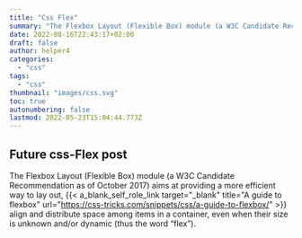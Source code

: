 ```yaml
---
title: "Css Flex"
summary: "The Flexbox Layout (Flexible Box) module (a W3C Candidate Recommendation as of October 2017) aims at providing a more efficient way to lay out, align and distribute space among items in a container, even when their size is unknown and/or dynamic (thus the word “flex”)."
date: 2022-08-16T22:43:17+02:00
draft: false
author: helper4
categories:
  - "css"
tags:
  - "css"
thumbnail: "images/css.svg"
toc: true
autonumbering: false
lastmod: 2022-05-23T15:04:44.773Z
---
```


<!-- 
  usage 

    target="_self | _blank" 
    title="some link2"
    url="https://somelink.com"

      {{< a_blank_self_role_link target="_blank" title="some link2" url="https://codingnconcepts.com/" >}} 
-->

## Future css-Flex post

The Flexbox Layout (Flexible Box) module (a W3C Candidate Recommendation as of October 2017) aims at providing a more efficient way to lay out,  {{< a_blank_self_role_link target="_blank" title="A guide to flexbox" url="https://css-tricks.com/snippets/css/a-guide-to-flexbox/" >}} align and distribute space among items in a container, even when their size is unknown and/or dynamic (thus the word “flex”).

